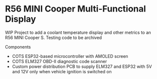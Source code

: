 <h1>R56 MINI Cooper Multi-Functional Display</h1>

WIP 
Project to add a coolant temperature display and other metrics to an R56 MINI Cooper S. Testing code to be archived

Components
- COTS ESP32-based microcontroller with AMOLED screen
- COTS ELM327 OBD-II diagnostic code scanner
- Custom power distribution PCB to supply ELM327 and ESP32 with 5V and 12V only when vehicle ignition is switched on
